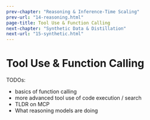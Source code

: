 ```yaml
---
prev-chapter: "Reasoning & Inference-Time Scaling"
prev-url: "14-reasoning.html"
page-title: Tool Use & Function Calling
next-chapter: "Synthetic Data & Distillation"
next-url: "15-synthetic.html"
---
```


# Tool Use & Function Calling

TODOs:
* basics of function calling
* more advanced tool use of code execution / search
* TLDR on MCP
* What reasoning models are doing